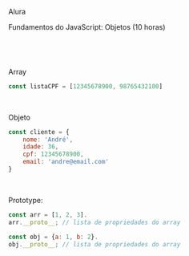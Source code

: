 Alura

Fundamentos do JavaScript: Objetos (10 horas)
## <br />

Array
```js 
const listaCPF = [12345678900, 98765432100]
```
</br>

Objeto
```js 
const cliente = {
    nome: 'André',
    idade: 36,
    cpf: 12345678900,
    email: 'andre@email.com'
}
```
</br>

Prototype:
```js 
const arr = [1, 2, 3].
arr.__proto__; // lista de propriedades do array

const obj = {a: 1, b: 2}.
obj.__proto__; // lista de propriedades do array
```
</br>
